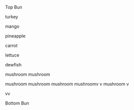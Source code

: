 Top Bun

turkey

mango

pineapple

carrot

lettuce

dewfish

mushroom
mushroom

mushroom
mushroom
mushroom
mushroomv
v
mushroom
v

vv



Bottom Bun
